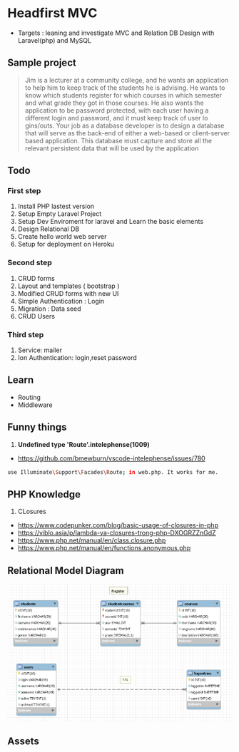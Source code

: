 # Headfirst MVC

- Targets : leaning and investigate MVC and Relation DB Design with Laravel(php) and 
MySQL

## Sample project

> Jim is a lecturer at a community college, and he wants an application to help him to keep track of the students he is advising. He
wants to know which students register for which courses in which semester and what grade they got in those courses. He also
wants the application to be password protected, with each user having a different login and password, and it must keep track of user
lo
gins/outs.
Your job as a database developer is to design a database that will serve as the back-end of either a web-based or client-server
based application. This database must capture and store all the relevant persistent data that will be used by the application

## Todo

### First step

1. Install PHP lastest version
2. Setup Empty Laravel Project
3. Setup Dev Enviroment for laravel and Learn the basic elements
4. Design Relational DB
5. Create hello world web server
6. Setup for deployment on Heroku

### Second step

1. CRUD forms
2. Layout and templates ( bootstrap )
3. Modified CRUD forms with new UI
4. Simple Authentication : Login
5. Migration : Data seed
6. CRUD Users

### Third step

1. Service: mailer
2. Ion Authentication: login,reset password

## Learn

- Routing
- Middleware


## Funny things

1. **Undefined type 'Route'.intelephense(1009)**

- https://github.com/bmewburn/vscode-intelephense/issues/780

```bash
use Illuminate\Support\Facades\Route; in web.php. It works for me.

```

## PHP Knowledge

1. CLosures

- https://www.codepunker.com/blog/basic-usage-of-closures-in-php
- https://viblo.asia/p/lambda-va-closures-trong-php-DXOGRZZnGdZ
- https://www.php.net/manual/en/class.closure.php
- https://www.php.net/manual/en/functions.anonymous.php


## Relational Model Diagram

![Relational Model Diagram][img1]

## Assets

[img1]: ./images/student-grade-v1.png
